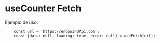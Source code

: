 # useCounter Fetch

Ejemplo de uso:
```
    const url = 'https://endpoindApi.com';
    const {data: null, loading: true, error: null} = useFetch(url);
```
